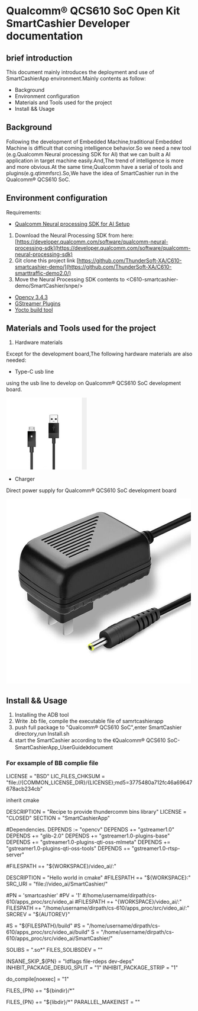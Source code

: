 # Qualcomm® QCS610 SoC Open Kit SmartCashier Developer documentation

## brief introduction

This document mainly introduces the deployment and use of SmartCashierApp environment.Mainly contents as follow:

* Background
* Environment configuration
* Materials and Tools used for the project
* Install && Usage

## Background

Following the development of Embedded Machine,traditional Embedded Machine is difficult that coming intelligence behavior.So we need a new tool (e.g.Qualcomm Neural processing SDK for AI) that we can built a AI application in target machine easily.And,The trend of intelligence is more and more obvious.At the same time,Qualcomm have a serial of tools and plugins(e.g.qtimmfsrc).So,We have the idea of SmartCashier run in the Qualcomm® QCS610 SoC.

## Environment configuration

Requirements:

* [Qualcomm Neural processing SDK for AI Setup]("https://developer.qualcomm.com/docs/snpe/setup.html")

1. Download the Neural Processing SDK from here:
   [https://developer.qualcomm.com/software/qualcomm-neural-processing-sdk](https://developer.qualcomm.com/software/qualcomm-neural-processing-sdk)
2. Git clone this project link [https://github.com/ThunderSoft-XA/C610-smartcashier-demo/](https://github.com/ThunderSoft-XA/C610-smarttraffic-demo2.0/)
3. Move the Neural Processing SDK contents to <C610-smartcashier-demo/SmartCashier/snpe/>

* [Opencv 3.4.3](https://docs.opencv.org/3.4.3/d9/df8/tutorial_root.html)
* [GStreamer Plugins](https://developer.qualcomm.com/qualcomm-robotics-rb5-kit/software-reference-manual/application-semantics/gstreamer-plugins)
* [Yocto build tool](https://www.yoctoproject.org/)

## Materials and Tools used for the project

1. Hardware materials

Except for the development board,The following hardware materials are also needed:

* Type-C usb line

using the usb line to develop on Qualcomm® QCS610 SoC development board.

![usb line](./res/usb.png )

* Charger

Direct power supply for Qualcomm® QCS610 SoC development board

![charger](./res/charger.jpg )

## Install && Usage

1. Installing the ADB tool
2. Write .bb file, compile the executable file of samrtcashierapp
3. push full package to "Qualcomm® QCS610 SoC",enter SmartCashier directory,run Install.sh
4. start the SmartCashier according to the 《Qualcomm® QCS610 SoC-SmartCashierApp_UserGuide》document

### For exsample of BB complie file

LICENSE = "BSD"
LIC_FILES_CHKSUM = "file://{COMMON_LICENSE_DIR}/{LICENSE};md5=3775480a712fc46a69647678acb234cb"

inherit cmake

DESCRIPTION = "Recipe to provide thundercomm bins library"
LICENSE = "CLOSED"
SECTION = "SmartCashierApp"

#Dependencies.
DEPENDS := "opencv"
DEPENDS += "gstreamer1.0"
DEPENDS += "glib-2.0"
DEPENDS += "gstreamer1.0-plugins-base"
DEPENDS += "gstreamer1.0-plugins-qti-oss-mlmeta"
DEPENDS += "gstreamer1.0-plugins-qti-oss-tools"
DEPENDS += "gstreamer1.0-rtsp-server"

#FILESPATH =+ "${WORKSPACE}/video_ai/:"

DESCRIPTION = "Hello world in cmake"
#FILESPATH =+ "${WORKSPACE}:"
SRC_URI = "file://video_ai/SmartCashier/"

#PN = 'smartcashier'
#PV = '1'
#/home/username/dirpath/cs-610/apps_proc/src/video_ai
#FILESPATH =+ "{WORKSPACE}/video_ai/:"
FILESPATH =+ "/home/username/dirpath/cs-610/apps_proc/src/video_ai/:"
SRCREV = "${AUTOREV}"

#S = "${FILESPATH}/build"
#S = "/home/username/dirpath/cs-610/apps_proc/src/video_ai/build"
S = "/home/username/dirpath/cs-610/apps_proc/src/video_ai/SmartCashier/"

SOLIBS = ".so*"
FILES_SOLIBSDEV = ""

INSANE_SKIP_${PN} = "ldflags file-rdeps dev-deps"
INHIBIT_PACKAGE_DEBUG_SPLIT = "1"
INHIBIT_PACKAGE_STRIP = "1"

do_compile[noexec] = "1"

FILES_{PN} += "${bindir}/*"

FILES_{PN} += "${libdir}/*"
PARALLEL_MAKEINST = ""
